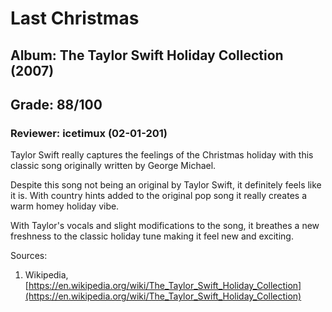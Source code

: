 # Last Christmas
## Album: The Taylor Swift Holiday Collection (2007)
## Grade: 88/100
### Reviewer: icetimux (02-01-201)

Taylor Swift really captures the feelings of the Christmas holiday with this classic song originally written by George Michael. 

Despite this song not being an original by Taylor Swift, it definitely feels like it is. With country hints added to the original pop song it really creates a warm homey holiday vibe. 

With Taylor's vocals and slight modifications to the song, it breathes a new freshness to the classic holiday tune making it feel new and exciting. 

Sources:
1. Wikipedia, [https://en.wikipedia.org/wiki/The_Taylor_Swift_Holiday_Collection](https://en.wikipedia.org/wiki/The_Taylor_Swift_Holiday_Collection) 
